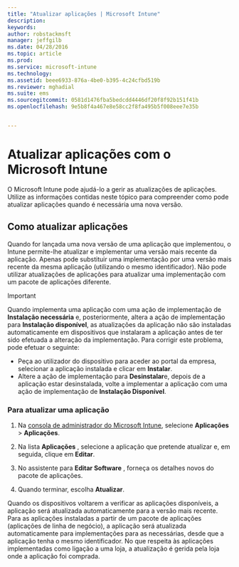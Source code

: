 ```yaml
---
title: "Atualizar aplicações | Microsoft Intune"
description: 
keywords: 
author: robstackmsft
manager: jeffgilb
ms.date: 04/28/2016
ms.topic: article
ms.prod: 
ms.service: microsoft-intune
ms.technology: 
ms.assetid: beee6933-876a-4be0-b395-4c24cfbd519b
ms.reviewer: mghadial
ms.suite: ems
ms.sourcegitcommit: 0581d1476fba5bedcdd4446df20f8f92b151f41b
ms.openlocfilehash: 9e5b8f4a467e8e58cc2f8fa495b5f008eee7e35b


---
```


# Atualizar aplicações com o Microsoft Intune
O Microsoft Intune pode ajudá-lo a gerir as atualizações de aplicações. Utilize as informações contidas neste tópico para compreender como pode atualizar aplicações quando é necessária uma nova versão.

## Como atualizar aplicações
Quando for lançada uma nova versão de uma aplicação que implementou, o Intune permite-lhe atualizar e implementar uma versão mais recente da aplicação. Apenas pode substituir uma implementação por uma versão mais recente da mesma aplicação (utilizando o mesmo identificador). Não pode utilizar atualizações de aplicações para atualizar uma implementação com um pacote de aplicações diferente.

> [!IMPORTANT]
> Quando implementa uma aplicação com uma ação de implementação de **Instalação necessária** e, posteriormente, altera a ação de implementação para **Instalação disponível**, as atualizações da aplicação não são instaladas automaticamente em dispositivos que instalaram a aplicação antes de ter sido efetuada a alteração da implementação. Para corrigir este problema, pode efetuar o seguinte:
> 
> -   Peça ao utilizador do dispositivo para aceder ao portal da empresa, selecionar a aplicação instalada e clicar em **Instalar**.
> -   Altere a ação de implementação para **Desinstalar**e, depois de a aplicação estar desinstalada, volte a implementar a aplicação com uma ação de implementação de **Instalação Disponível**.

### Para atualizar uma aplicação

1.  Na [consola de administrador do Microsoft Intune](https://manage.microsoft.com), selecione **Aplicações** &gt; **Aplicações**.

2.  Na lista **Aplicações** , selecione a aplicação que pretende atualizar e, em seguida, clique em **Editar**.

3.  No assistente para **Editar Software** , forneça os detalhes novos do pacote de aplicações.

4.  Quando terminar, escolha **Atualizar**.

Quando os dispositivos voltarem a verificar as aplicações disponíveis, a aplicação será atualizada automaticamente para a versão mais recente.
Para as aplicações instaladas a partir de um pacote de aplicações (aplicações de linha de negócio), a aplicação será atualizada automaticamente para implementações para as necessárias, desde que a aplicação tenha o mesmo identificador.
No que respeita às aplicações implementadas como ligação a uma loja, a atualização é gerida pela loja onde a aplicação foi comprada.






<!--HONumber=Jun16_HO3-->


